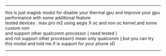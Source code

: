 <hr>
this is just magisk modul for disable your thermal gpu and improve your gpu performance with some additional feature <br>
tested devices : max pro m2 using aegis X oc and non oc kernel,and some custom rom <br>
and support other qualcomm processor ( need tested ) <br>
and not support other processor(i mean only qualcomm ),but you can try this modul and told me if is support for your phone xD <br>
<hr>

